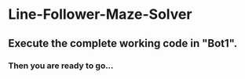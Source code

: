 #     Line-Follower-Maze-Solver

## Execute the complete working code in "Bot1".

###  Then you are ready to go...
